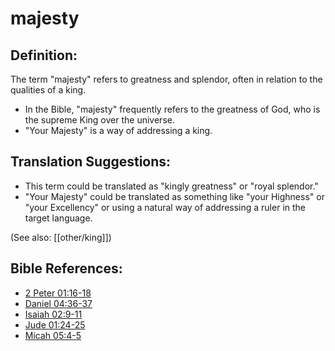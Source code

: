 # majesty #

## Definition: ##

The term "majesty" refers to greatness and splendor, often in relation to the qualities of a king.

* In the Bible, "majesty" frequently refers to the greatness of God, who is the supreme King over the universe.
* "Your Majesty" is a way of addressing a king.

## Translation Suggestions: ##

* This term could be translated as "kingly greatness" or "royal splendor."
* "Your Majesty" could be translated as something like "your Highness" or "your Excellency" or using a natural way of addressing a ruler in the target language.

(See also: [[other/king]])

## Bible References: ##

* [2 Peter 01:16-18](en/tn/2pe/help/01/16)
* [Daniel 04:36-37](en/tn/dan/help/04/36)
* [Isaiah 02:9-11](en/tn/isa/help/02/09)
* [Jude 01:24-25](en/tn/jud/help/01/24)
* [Micah 05:4-5](en/tn/mic/help/05/04)